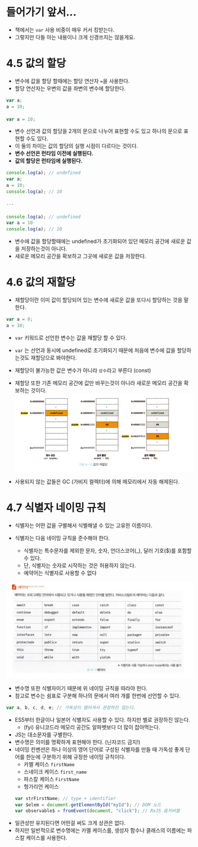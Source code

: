 # 들어가기 앞서...

- 책에서는 `var` 사용 비중이 매우 커서 킹받는다.
- 그렇지만 다들 아는 내용이니 크게 신경쓰지는 않을게요.

# 4.5 값의 할당

- 변수에 값을 할당 할때에는 할당 연산자 `=`을 사용한다.
- 할당 연산자는 우변의 값을 좌변의 변수에 할당한다.

```javascript
var a;
a = 10;

var a = 10;
```

- 변수 선언과 값의 할당을 2개의 문으로 나누어 표현할 수도 있고 하나의 문으로 표현할 수도 있다.
- 이 둘의 차이는 값의 할당의 실행 시점이 다르다는 것이다.
- **변수 선언은 런타임 이전에 실행된다.**
- **값의 할당은 런타임에 실행된다.**

```javascript
console.log(a); // undefined
var a;
a = 10;
console.log(a); // 10

---

console.log(a); // undefined
var a = 10
console.log(a); // 10
```

- 변수에 값을 할당할때에는 undefined가 초기화되어 있던 메모리 공간에 새로운 값을 저장하는것이 아니다.
- 새로운 메모리 공간을 확보하고 그곳에 새로운 값을 저장한다.

# 4.6 값의 재할당

- 재할당이란 이미 값이 할당되어 있는 변수에 새로운 값을 또다시 할당하는 것을 말한다.

```javascript
var a = 0;
a = 10;
```

- `var` 키워드로 선언한 변수는 값을 재할당 할 수 있다.
- `var` 는 선언과 동시에 undefined로 초기화되기 때문에 처음에 변수에 값을 할당하는것도 재할당으로 봐야한다.
- 재할당이 불가능한 값은 변수가 아니라 `상수`라고 부른다 (const)

- 재할당 또한 기존 메모리 공간에 값만 바꾸는것이 아니라 새로운 메모리 공간을 확보하는 것이다.
  ![alt text](image.png)
- 사용되지 않는 값들은 GC (가비지 컬렉터)에 의해 메모리에서 자동 해제된다.

# 4.7 식별자 네이밍 규칙

- 식별자는 어떤 값을 구별해서 식별해낼 수 있는 고유한 이름이다.
- 식별자는 다음 네이밍 규칙을 준수해야 한다.

  - 식별자는 특수문자를 제외한 문자, 숫자, 언더스코어(\_), 달러 기호($)를 포함할 수 있다.
  - 단, 식별자는 숫자로 시작하는 것은 허용하지 않는다.
  - 예약어는 식별자로 사용할 수 없다

![alt text](image-1.png)

- 변수명 또한 식별자이기 때문에 위 네이밍 규칙을 따라야 한다.
- 참고로 변수는 쉼표로 구분해 하나의 문에서 여러 개를 한번에 선언할 수 있다.

```javascript
var a, b, c, d, e; // 가독성이 떨어져서 권장하진 않는다.
```

- ES5부터 한글이나 일본어 식별자도 사용할 수 있다. 하지만 별로 권장하진 않는다.
  - (fyi) 유니코드라 메모리 공간도 알파벳보다 더 많이 잡아먹는다.
- JS는 대소문자를 구별한다.
- 변수명은 의미를 명확하게 표현해야 한다. (닌자코드 금지!)
- 네이밍 컨벤션은 하나 이상의 영어 단어로 구성된 식별자를 만들 때 가독성 좋게 단어를 한눈에 구분하기 위해 규정한 네이밍 규칙이다.
  - 카멜 케이스 `firstName`
  - 스네이크 케이스 `first_name`
  - 파스칼 케이스 `FirstName`
  - 헝가리언 케이스
  ```javascript
  var strFirstName; // type + identifier
  var $elem = document.getElementById("myId"); // DOM 노드
  var observable$ = fromEvent(document, "click"); // RxJS 옵저버블
  ```
- 일관성만 유지된다면 어떤걸 써도 크게 상관은 없다.
- 하지만 일반적으로 변수명에는 카멜 케이스를, 생성자 함수나 클래스의 이름에는 파스칼 케이스를 사용한다.
